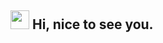 <h2> <img src="https://emojis.slackmojis.com/emojis/images/1660853767/60881/meow_attention.gif?1660853767" width="30" /> Hi, nice to see you. </h2>

<!--
**htuanln97/htuanln97** is a ✨ _special_ ✨ repository because its `README.md` (this file) appears on your GitHub profile.

Here are some ideas to get you started:

- 🔭 I’m currently working on ...
- 🌱 I’m currently learning ...
- 👯 I’m looking to collaborate on ...
- 🤔 I’m looking for help with ...
- 💬 Ask me about ...
- 📫 How to reach me: ...
- 😄 Pronouns: ...
- ⚡ Fun fact: ...
-->
